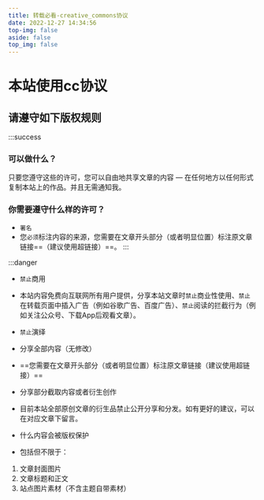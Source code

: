 ```yaml
---
title: 转载必看-creative_commons协议
date: 2022-12-27 14:34:56
top-img: false
aside: false
top_img: false
---
```

# 本站使用cc协议
## 请遵守如下版权规则

:::success
### 可以做什么？
只要您遵守这些的许可，您可以自由地共享文章的内容 — 在任何地方以任何形式复制本站上的作品。并且无需通知我。

### 你需要遵守什么样的许可？
- `署名`
- 您`必须`标注内容的来源，您需要在文章开头部分（或者明显位置）标注原文章链接==（建议使用超链接）==。
:::

:::danger
- `禁止`商用
- 本站内容免费向互联网所有用户提供，分享本站文章时`禁止`商业性使用、`禁止`在转载页面中插入广告（例如谷歌广告、百度广告）、`禁止`阅读的拦截行为（例如关注公众号、下载App后观看文章）。

- `禁止`演绎
- 分享全部内容（无修改）
- ==您需要在文章开头部分（或者明显位置）标注原文章链接（建议使用超链接）==

- 分享部分截取内容或者衍生创作
- 目前本站全部原创文章的衍生品禁止公开分享和分发。如有更好的建议，可以在对应文章下留言。

- 什么内容会被版权保护
- 包括但不限于：

1. 文章封面图片
2. 文章标题和正文
3. 站点图片素材（不含主题自带素材）